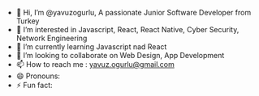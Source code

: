 - 👋 Hi, I’m @yavuzogurlu, A passionate Junior Software Developer from Turkey
- 👀 I’m interested in Javascript, React, React Native, Cyber Security, Network Engineering
- 🌱 I’m currently learning Javascript nad React
- 💞️ I’m looking to collaborate on Web Design, App Development
- 📫 How to reach me : yavuz.ogurlu@gmail.com
- 😄 Pronouns: 
- ⚡ Fun fact: 

<!---
yavuzogurlu/yavuzogurlu is a ✨ special ✨ repository because its `README.md` (this file) appears on your GitHub profile.
You can click the Preview link to take a look at your changes.
--->
